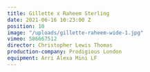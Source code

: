 ```yaml
---
title: Gillette x Raheem Sterling
date: 2021-06-16 10:23:00 Z
position: 10
image: "/uploads/gillette-raheem-wide-1.jpg"
vimeo: 586667512
director: Christopher Lewis Thomas
production-company: Prodigious London
equipment: Arri Alexa Mini LF
---
```


